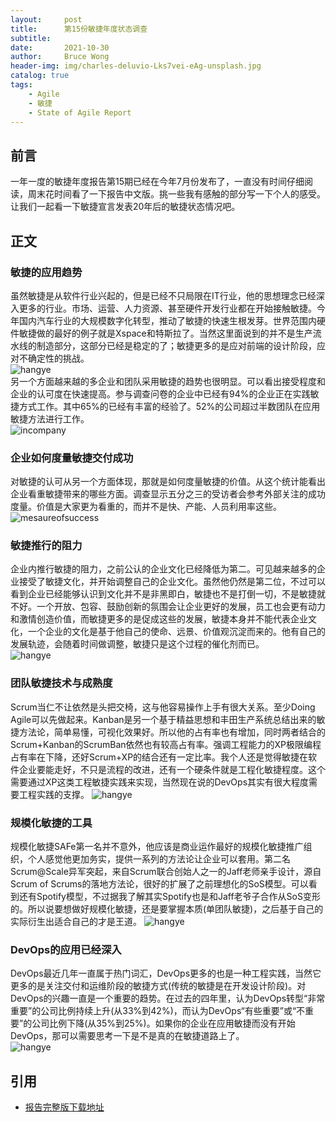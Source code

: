 ```yaml
---
layout:     post
title:      第15份敏捷年度状态调查
subtitle:   
date:       2021-10-30
author:     Bruce Wong
header-img: img/charles-deluvio-Lks7vei-eAg-unsplash.jpg
catalog: true
tags:
    - Agile
    - 敏捷
    - State of Agile Report
---
```

## 前言  
一年一度的敏捷年度报告第15期已经在今年7月份发布了，一直没有时间仔细阅读，周末花时间看了一下报告中文版。挑一些我有感触的部分写一下个人的感受。让我们一起看一下敏捷宣言发表20年​后的敏捷状态情况吧。  

## 正文  

### 敏捷的应用趋势  
虽然敏捷是从软件行业兴起的，但是已经不只局限在IT行业，他的思想理念已经深入更多的行业。市场、运营、人力资源、甚至硬件开发行业都在开始接触敏捷。今年国内汽车行业的大规模数字化转型，推动了敏捷的快速生根发芽。世界范围内硬件敏捷做的最好的例子就是Xspace和特斯拉了。当然这里面说到的并不是生产流水线的制造部分，这部分已经是稳定的了；敏捷更多的是应对前端的设计阶段，应对不确定性的挑战。  
![hangye](/img/data/15th/hangye.png )  
另一个方面越来越的多企业和团队采用敏捷的趋势也很明显。可以看出接受程度和企业的认可度在快速提高。参与调查问卷的企业中已经有94%的企业正在实践敏捷方式工作。其中65%的已经有丰富的经验了。52%的公司超过半数团队在应用敏捷方法进行工作。  
![incompany](/img/data/15th/incompany.png)  

### 企业如何度量敏捷交付成功  
对敏捷的认可从另一个方面体现，那就是如何度量敏捷的价值。从这个统计能看出企业看重敏捷带来的哪些方面。调查显示五分之三的受访者会参考外部关注的成功度量。价值是大家更为看重的，而并不是快、产能、人员利用率这些。  
![mesaureofsuccess](/img/data/15th/measureofsucess.png)  

### 敏捷推行的阻力  
企业内推行敏捷的阻力，之前公认的企业文化已经降低为第二。可见越来越多的企业接受了敏捷文化，并开始调整自己的企业文化。虽然他仍然是第二位，不过可以看到企业已经能够认识到文化并不是非黑即白，敏捷也不是打倒一切，不是敏捷就不好。一个开放、包容、鼓励创新的氛围会让企业更好的发展，员工也会更有动力和激情创造价值，而敏捷更多的是促成这些的发展，敏捷本身并不能代表企业文化，一个企业的文化是基于他自己的使命、远景、价值观沉淀而来的。他有自己的发展轨迹，会随着时间做调整，敏捷只是这个过程的催化剂而已。  
![hangye](/img/data/15th/challenge.png)  

### 团队敏捷技术与成熟度  
Scrum当仁不让依然是头把交椅，这与他容易操作上手有很大关系。至少Doing Agile可以先做起来。Kanban是另一个基于精益思想和丰田生产系统总结出来的敏捷方法论，简单易懂，可视化效果好。所以他的占有率也有增加，同时两者结合的Scrum+Kanban的ScrumBan依然也有较高占有率。强调工程能力的XP极限编程占有率在下降，还好Scrum+XP的结合还有一定比率。我个人还是觉得敏捷在软件企业要能走好，不只是流程的改进，还有一个硬条件就是工程化敏捷程度。这个需要通过XP这类工程敏捷实践来实现，当然现在说的DevOps其实有很大程度需要工程实践的支撑。
![hangye](/img/data/15th/agileskill.png)  

### 规模化敏捷的工具  
规模化敏捷SAFe第一名并不意外，他应该是商业运作最好的规模化敏捷推广组织，个人感觉他更加务实，提供一系列的方法论让企业可以套用。第二名Scrum@Scale异军突起，来自Scrum联合创始人之一的Jaff老师亲手设计，源自Scrum of Scrums的落地方法论，很好的扩展了之前理想化的SoS模型。可以看到还有Spotify模型，不过据我了解其实Spotify也是和Jaff老爷子合作从SoS变形的。所以说要想做好规模化敏捷，还是要掌握本质(单团队敏捷)，之后基于自己的实际衍生出适合自己的才是王道。
![hangye](/img/data/15th/scaledagile.png)  

### DevOps的应用已经深入  
DevOps最近几年一直属于热门词汇，DevOps更多的也是一种工程实践，当然它更多的是关注交付和运维阶段的敏捷方式(传统的敏捷是在开发设计阶段)。对DevOps的兴趣一直是一个重要的趋势。在过去的四年里，认为DevOps转型“非常重要”的公司比例持续上升(从33%到42%)，而认为DevOps“有些重要”或“不重要”的公司比例下降(从35%到25%)。如果你的企业在应用敏捷而没有开始DevOps，那可以需要思考一下是不是真的在敏捷道路上了。  
![hangye](/img/data/15th/devops.png)  

## 引用
- [报告完整版下载地址](/img/data/15th敏捷状态报告.pdf) 